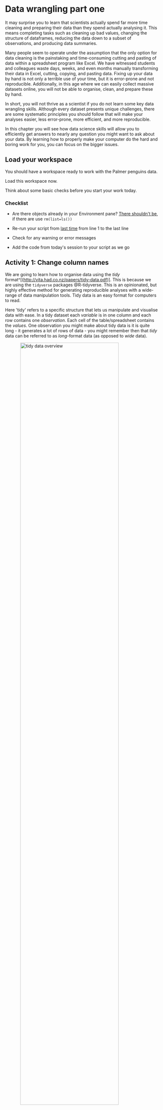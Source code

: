 
# Data wrangling part one






It may surprise you to learn that scientists actually spend far more time cleaning and preparing their data than they spend actually analysing it. This means completing tasks such as cleaning up bad values, changing the structure of dataframes, reducing the data down to a subset of observations, and producing data summaries. 

Many people seem to operate under the assumption that the only option for data cleaning is the painstaking and time-consuming cutting and pasting of data within a spreadsheet program like Excel. We have witnessed students and colleagues waste days, weeks, and even months manually transforming their data in Excel, cutting, copying, and pasting data. Fixing up your data by hand is not only a terrible use of your time, but it is error-prone and not reproducible. Additionally, in this age where we can easily collect massive datasets online, you will not be able to organise, clean, and prepare these by hand.

In short, you will not thrive as a scientist if you do not learn some key data wrangling skills. Although every dataset presents unique challenges, there are some systematic principles you should follow that will make your analyses easier, less error-prone, more efficient, and more reproducible.

In this chapter you will see how data science skills will allow you to efficiently get answers to nearly any question you might want to ask about your data. By learning how to properly make your computer do the hard and boring work for you, you can focus on the bigger issues.

## Load your workspace

You should have a workspace ready to work with the Palmer penguins data. 

Load this workspace now. 

Think about some basic checks before you start your work today.

### Checklist

* Are there objects already in your Environment pane? [There shouldn't be](#global-options), if there are use `rm(list=ls())`

* Re-run your script from [last time](#activity-4-make-a-script) from line 1 to the last line

* Check for any warning or error messages

* Add the code from today's session to your script as we go

## Activity 1: Change column names

We are going to learn how to organise data using the *tidy* format^[(http://vita.had.co.nz/papers/tidy-data.pdf)]. This is because we are using the `tidyverse` packages @R-tidyverse. This is an opinionated, but highly effective method for generating reproducible analyses with a wide-range of data manipulation tools. Tidy data is an easy format for computers to read. 

Here 'tidy' refers to a specific structure that lets us manipulate and visualise data with ease. In a tidy dataset each *variable* is in one column and each row contains one *observation*. Each cell of the table/spreadsheet contains the *values*. One observation you might make about tidy data is it is quite long - it generates a lot of rows of data - you might remember then that *tidy* data can be referred to as *long*-format data (as opposed to *wide* data). 

<img src="images/tidy-1.png" title="tidy data overview" alt="tidy data overview" width="80%" style="display: block; margin: auto;" />

So we know our data is in R, and we know the columns and names have been imported. But we still don't know whether all of our values imported correctly, or whether it captured all the rows. 

### Open your script from last time and add these new lines at the bottom. 


```r
# CHECK DATA----
# check the data
colnames(penguins)
#__________________________----
```

When we run `colnames()` we get the identities of each column in our dataframe

* **Study name**: an identifier for the year in which sets of observations were made

* **Region**: the area in which the observation was recorded

* **Island**: the specific island where the observation was recorded

* **Stage**: Denotes reproductive stage of the penguin

* **Individual** ID: the unique ID of the individual

* **Clutch completion**: if the study nest observed with a full clutch e.g. 2 eggs

* **Date egg**: the date at which the study nest observed with 1 egg

* **Culmen length**: length of the dorsal ridge of the bird's bill (mm)

* **Culmen depth**: depth of the dorsal ridge of the bird's bill (mm)

* **Flipper Length**: length of bird's flipper (mm)

* **Body Mass**: Bird's mass in (g)

* **Sex**: Denotes the sex of the bird

* **Delta 15N** : the ratio of stable Nitrogen isotopes 15N:14N from blood sample

* **Delta 13C**: the ratio of stable Carbon isotopes 13C:12C from blood sample


### Clean column names

Often we might want to change the names of our variables. They might be non-intuitive, or too long. Our data has a couple of issues:

* Some of the names contain spaces

* Some of the names have capitalised letters

* Some of the names contain brackets

This dataframe  does not like these so let's correct these quickly. R is case-sensitive and also doesn't like spaces or brackets in variable names


```r
# CLEAN DATA ----

# clean all variable names to snake_case using the clean_names function from the janitor package
# note we are using assign <- to overwrite the old version of penguins with a version that has updated names
# this changes the data in our R workspace but NOT the original csv file

penguins <- janitor::clean_names(penguins) # clean the column names

colnames(penguins) # quickly check the new variable names
```

```
##  [1] "study_name"        "sample_number"     "species"          
##  [4] "region"            "island"            "stage"            
##  [7] "individual_id"     "clutch_completion" "date_egg"         
## [10] "culmen_length_mm"  "culmen_depth_mm"   "flipper_length_mm"
## [13] "body_mass_g"       "sex"               "delta_15_n_o_oo"  
## [16] "delta_13_c_o_oo"   "comments"
```

### Rename columns (manually)

The `clean_names` function quickly converts all variable names into snake case. The N and C blood isotope ratio names are still quite long though, so let's clean those with `dplyr::rename()` where "new_name" = "old_name".


```r
# shorten the variable names for N and C isotope blood samples

penguins <- rename(penguins,
         "delta_15n"="delta_15_n_o_oo",  # use rename from the dplyr package
         "delta_13c"="delta_13_c_o_oo")
```

### glimpse: check data format 

When we run `glimpse()` we get several lines of output. The number of observations "rows", the number of variables "columns". Check this against the csv file you have - they should be the same. In the next lines we see variable names and the type of data. 


```r
glimpse(penguins)
```

We can see a dataset with 345 rows (including the headers) and 17 variables
It also provides information on the *type* of data in each column

* `<chr>` - means character or text data

* `<dbl>` - means numerical data

### Rename text values

Sometimes we may want to rename the values in our variables in order to make a shorthand that is easier to follow. This is changing the **values** in our columns, not the column names. 


```r
# use mutate and case_when for a statement that conditionally changes the names of the values in a variable
penguins <- penguins %>% 
  mutate(species = case_when(species == "Adelie Penguin (Pygoscelis adeliae)" ~ "Adelie",
                             species == "Gentoo penguin (Pygoscelis papua)" ~ "Gentoo",
                             species == "Chinstrap penguin (Pygoscelis antarctica)" ~ "Chinstrap"))
```

## dplyr verbs

In this section we will be introduced to some of the most commonly used data wrangling functions, these come from the `dplyr` package (part of the `tidyverse`). These are functions you are likely to become *very* familiar with. 

<div class="kable-table">

<table>
 <thead>
  <tr>
   <th style="text-align:left;"> verb </th>
   <th style="text-align:left;"> action </th>
  </tr>
 </thead>
<tbody>
  <tr>
   <td style="text-align:left;"> select() </td>
   <td style="text-align:left;"> take a subset of columns </td>
  </tr>
  <tr>
   <td style="text-align:left;"> filter() </td>
   <td style="text-align:left;"> take a subset of rows </td>
  </tr>
  <tr>
   <td style="text-align:left;"> arrange() </td>
   <td style="text-align:left;"> reorder the rows </td>
  </tr>
  <tr>
   <td style="text-align:left;"> summarise() </td>
   <td style="text-align:left;"> reduce raw data to user defined summaries </td>
  </tr>
  <tr>
   <td style="text-align:left;"> group_by() </td>
   <td style="text-align:left;"> group the rows by a specified column </td>
  </tr>
  <tr>
   <td style="text-align:left;"> mutate() </td>
   <td style="text-align:left;"> create a new variable </td>
  </tr>
</tbody>
</table>

</div>

### Select

If we wanted to create a dataset that only includes certain variables, we can use the `select()` function from the `dplyr` package. 

For example I might wish to create a simplified dataset that only contains `species`, `sex`, `flipper_length_mm` and `body_mass_g`. 

Run the below code to select only those columns


```r
# DPLYR VERBS ----

select(.data = penguins, # the data object
       species, sex, flipper_length_mm, body_mass_g) # the variables you want to select
```

Alternatively you could tell R the columns you **don't** want e.g. 


```r
select(.data = penguins,
       -study_name, -sample_number)
```

Note that `select()` does **not** change the original `penguins` tibble. It spits out the new tibble directly into your console. 

If you don't **save** this new tibble, it won't be stored. If you want to keep it, then you must create a new object. 

When you run this new code, you will not see anything in your console, but you will see a new object appear in your Environment pane.


```r
new_penguins <- select(.data = penguins, 
       species, sex, flipper_length_mm, body_mass_g)
```

### Filter

Having previously used `select()` to select certain variables, we will now use `filter()` to select only certain rows or observations. For example only Adelie penguins. 

We can do this with the equivalence operator `==`


```r
filter(.data = new_penguins, species == "Adelie Penguin (Pygoscelis adeliae)")
```

Filter is quite a complicate function, and uses several differe operators to assess the way in which it should apply a filter.

<table class="table" style="font-size: 16px; width: auto !important; margin-left: auto; margin-right: auto;">
<caption style="font-size: initial !important;">(\#tab:unnamed-chunk-14)Boolean expressions</caption>
 <thead>
  <tr>
   <th style="text-align:left;"> Operator </th>
   <th style="text-align:left;"> Name </th>
  </tr>
 </thead>
<tbody>
  <tr>
   <td style="text-align:left;"> A &lt; B </td>
   <td style="text-align:left;"> less than </td>
  </tr>
  <tr>
   <td style="text-align:left;"> A &lt;= B </td>
   <td style="text-align:left;"> less than or equal to </td>
  </tr>
  <tr>
   <td style="text-align:left;"> A &gt; B </td>
   <td style="text-align:left;"> greater than </td>
  </tr>
  <tr>
   <td style="text-align:left;"> A &gt;= B </td>
   <td style="text-align:left;"> greater than or equal to </td>
  </tr>
  <tr>
   <td style="text-align:left;"> A == B </td>
   <td style="text-align:left;"> equivalence </td>
  </tr>
  <tr>
   <td style="text-align:left;"> A != B </td>
   <td style="text-align:left;"> not equal </td>
  </tr>
  <tr>
   <td style="text-align:left;"> A %in% B </td>
   <td style="text-align:left;"> in </td>
  </tr>
</tbody>
</table>

If you wanted to select all the Penguin species except Adelies, you use 'not equals'.


```r
filter(.data = new_penguins, species != "Adelie Penguin (Pygoscelis adeliae)")
```

This is the same as 


```r
filter(.data = new_penguins, species %in% c("Chinstrap penguin (Pygoscelis antarctica)", "Gentoo penguin (Pygoscelis papua)"))
```
You can include multiple expressions within `filter()` and it will pull out only those rows that evaluate to `TRUE` for all of your conditions. 

For example the below code will pull out only those observations of Adelie penguins where flipper length was measured as greater than 190mm. 


```r
filter(.data = new_penguins, species == "Adelie Penguin (Pygoscelis adeliae)", flipper_length_mm > 190)
```

### Arrange

The function `arrange()` sorts the rows in the table according to the columns supplied. For example


```r
arrange(.data = new_penguins, sex)
```

The data is now arranged in alphabetical order by sex. So all of the observations of female penguins are listed before males. 

You can also reverse this with `desc()`


```r
arrange(.data = new_penguins, desc(sex))
```

You can also sort by more than one column, what do you think the code below does?


```r
arrange(.data = new_penguins,
        sex,
        desc(species),
        desc(flipper_length_mm))
```

### Mutate

Sometimes we need to create a new variable that doesn't exist in our dataset. For example we might want to figure out what the flipper length is when factoring in body mass. 

To create new variables we use the function `mutate()`. 

Note that as before, if you want to save your new column you must save it as an object. Here we are mutating a new column and attaching it to the `new_penguins` data oject.


```r
new_penguins <- mutate(.data = new_penguins,
                       body_mass_kg = body_mass_g/1000)
```

## Pipes

<img src="images/pipe_order.jpg" title="Pipes make code more human readable" alt="Pipes make code more human readable" width="80%" style="display: block; margin: auto;" />

Pipes look like this: `%>%` Pipes allow you to send the output from one function straight into another function. Specifically, they send the result of the function before `%>%` to be the **first** argument of the function after `%>%`. As usual, it's easier to show, rather than tell so let's look at an example.


```r
# this example uses brackets to nest and order functions
arrange(.data = filter(.data = select(.data = penguins, species, sex, flipper_length_mm), sex == "MALE"), desc(flipper_length_mm))
```


```r
# this example uses sequential R objects to make the code more readable
object_1 <- select(.data = penguins, species, sex, flipper_length_mm)
object_2 <- filter(.data = object_1, sex == "MALE")
arrange(object_2, desc(flipper_length_mm))
```


```r
# this example is human readable without intermediate objects
penguins %>% 
  select(species, sex, flipper_length_mm) %>% 
  filter(sex == "MALE") %>% 
  arrange(desc(flipper_length_mm))
```

The reason that this function is called a pipe is because it 'pipes' the data through to the next function. When you wrote the code previously, the first argument of each function was the dataset you wanted to work on. When you use pipes it will automatically take the data from the previous line of code so you don't need to specify it again.

<div class="panel panel-default"><div class="panel-heading"> Task </div><div class="panel-body"> 
Try and write out as plain English what the %>% above is doing? You can read the %>% as THEN </div></div>


<div class='webex-solution'><button>Solution</button>


Take the penguins data AND THEN
Select only the species, sex and flipper length columns AND THEN
Filter to keep only those observations labelled as sex equals male AND THEN
Arrange the data from HIGHEST to LOWEST flipper lengths.


</div>


<div class="info">
<p>From R version 4 onwards there is now a "native pipe" <code>|&gt;</code></p>
<p>This doesn't require the tidyverse <code>magrittr</code> package or any other packages to load and use.</p>
<p>For this coursebook I have chosen to continue to use the <code>tidyverse</code> pipe <code>%&gt;%</code> for the time being it is likely to be much more familiar in other tutorials, and website usages. The native pipe also behaves "slightly" differently, and this could cause some confusion.</p>
<p>If you want to read about some of the operational differences, <a href="https://www.infoworld.com/article/3621369/use-the-new-r-pipe-built-into-r-41.html">this site</a> does a good job of explaining</p>
</div>


## A few more handy functions

### Check for duplication

It is very easy when inputting data to make mistakes, copy something in twice for example, or if someone did a lot of copy-pasting to assemble a spreadsheet (yikes!). We can check this pretty quickly


```r
# check for duplicate rows in the data
penguins %>% 
  duplicated() %>% # produces a list of TRUE/FALSE statements for duplicated or not
  sum() # sums all the TRUE statements
```

```
[1] 0
```
Great! 

### Summarise

We can also  explore our data for very obvious typos by checking for implausibly small or large values, this is a simple use of the `summarise` function.


```r
# use summarise to make calculations
penguins %>% 
  summarise(min=min(body_mass_g, na.rm=TRUE), 
            max=max(body_mass_g, na.rm=TRUE))
```

The minimum weight for our penguins is 2.7kg, and the max is 6.3kg - not outrageous. If the min had come out at 27g we might have been suspicious. We will use `summarise` again to calculate other metrics in the future. 

<div class="info">
<p>our first data insight, the difference the smallest adult penguin in our dataset is nearly half the size of the largest penguin.</p>
</div>

### Group By

Many data analysis tasks can be approached using the “split-apply-combine” paradigm: split the data into groups, apply some analysis to each group, and then combine the results. `dplyr` makes this very easy with the `group_by()` function. In the `summarise` example above we were able to find the max-min body mass values for the penguins in our dataset. But what if we wanted to break that down by a grouping such as species of penguin. This is where `group_by()` comes in.


```r
penguins %>% 
  group_by(species) %>%  # subsequent functions are perform "by group"
  summarise(min=min(body_mass_g, na.rm=TRUE), 
            max=max(body_mass_g, na.rm=TRUE))
```

Now we know a little more about our data, the max weight of our Gentoo penguins is much larger than the other two species. In fact, the minimum weight of a Gentoo penguin is not far off the max weight of the other two species. 


### Distinct

We can also look for typos by asking R to produce all of the distinct values in a variable. This is more useful for categorical data, where we expect there to be only a few distinct categories


```r
penguins %>% 
  distinct(sex)
```

Here if someone had mistyped e.g. 'FMALE' it would be obvious. We could do the same thing (and probably should have before we changed the names) for species. 

### Missing values: NA

There are multiple ways to check for missing values in our data


```r
# Get a sum of how many observations are missing in our dataframe
penguins %>% 
  is.na() %>% 
  sum()
```

But this doesn't tell us where these are, fortunately the function `summary` does this easily

## `Summary`


```r
# produce a summary of our data
summary(penguins)
#__________________________----
```

This provides a quick breakdown of the max and min for all numeric variables, as well as a list of how many missing observations there are for each one. As we can see there appear to be two missing observations for measurements in body mass, bill lengths, flipper lengths and several more for blood measures. We don't know for sure without inspecting our data further, *but* it is likely that the two birds are missing multiple measurements, and that several more were measured but didn't have their blood drawn. 

We will leave the NA's alone for now, but it's useful to know how many we have. 

We've now got a clean & tidy dataset, with a handful of first insights into the data. 


## Finished

That was a lot of work! But remember you don't have to remember all of these functions, remember this chapter when you do more data wrangling in the future. Also bookmark the [RStudio Cheatsheets Page](https://www.rstudio.com/resources/cheatsheets/). 

Finally, make sure you have saved the changes made to your script 💾 & make sure your workspace is set **not** to save objects from the environment [*between* sessions](#global-options). 

We want our script to be our record of work and progress, and not to be confused by a cluttered R Environment. 


## Activity: Reorganise this script
Using the link below take the text and copy/paste into a **new** R script and save this as `YYYY_MM_DD_workshop_4_jumbled_script.R` 

All of the correct lines of code, comments and document markers are present, but not in the correct order. Can you unscramble them to produce a sensible output and a clear document outline?

### Submit when you are finished


```{=html}
<a href="https://raw.githubusercontent.com/UEABIO/data-sci-v1/main/book/files/jumbled_script.R">
<button class="btn btn-success"><i class="fa fa-save"></i> Download jumbled R script</button>
</a>
```

<div class='webex-solution'><button>Solution</button>


If you want to check your answers (or are just completely stuck) then click here before submitting


```{=html}
<a href="https://raw.githubusercontent.com/UEABIO/data-sci-v1/main/book/files/unjumbled_script.R">
<button class="btn btn-success"><i class="fa fa-save"></i> Unjumbled script</button>
</a>
```


</div>




